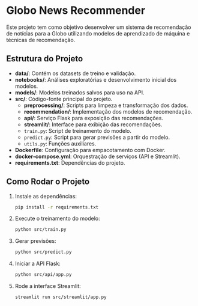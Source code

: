 # Globo News Recommender

Este projeto tem como objetivo desenvolver um sistema de recomendação de notícias para a Globo utilizando modelos de aprendizado de máquina e técnicas de recomendação.

## Estrutura do Projeto
- **data/**: Contém os datasets de treino e validação.
- **notebooks/**: Análises exploratórias e desenvolvimento inicial dos modelos.
- **models/**: Modelos treinados salvos para uso na API.
- **src/**: Código-fonte principal do projeto.
  - **preprocessing/**: Scripts para limpeza e transformação dos dados.
  - **recommendation/**: Implementação dos modelos de recomendação.
  - **api/**: Serviço Flask para exposição das recomendações.
  - **streamlit/**: Interface para exibição das recomendações.
  - `train.py`: Script de treinamento do modelo.
  - `predict.py`: Script para gerar previsões a partir do modelo.
  - `utils.py`: Funções auxiliares.
- **Dockerfile**: Configuração para empacotamento com Docker.
- **docker-compose.yml**: Orquestração de serviços (API e Streamlit).
- **requirements.txt**: Dependências do projeto.

## Como Rodar o Projeto
1. Instale as dependências:
   ```bash
   pip install -r requirements.txt
   ```
2. Execute o treinamento do modelo:
   ```bash
   python src/train.py
   ```
3. Gerar previsões:
   ```bash
   python src/predict.py
   ```
4. Iniciar a API Flask:
   ```bash
   python src/api/app.py
   ```
5. Rode a interface Streamlit:
   ```bash
   streamlit run src/streamlit/app.py
   ```
